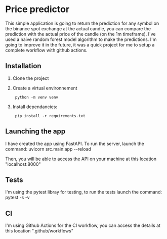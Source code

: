 # Price predictor
This simple application is going to return the prediction for any symbol on the binance spot exchange at the actual candle, you can compare the prediction with the actual price of the candle (on the 1m timeframe).
I've used a naive random forest model algorithm to make the predictions.
I'm going to improve it in the future, it was a quick project for me to setup a complete workflow with github actions.

## Installation

1. Clone the project

2. Create a virtual environnement

        python -m venv venv

3. Install dependancies:

        pip install -r requirements.txt

## Launching the app
I have created the app using FastAPI. To run the server, launch the command:
        uvicorn src.main:app --reload

Then, you will be able to access the API on your machine at this location "localhost:8000"

## Tests
I'm using the pytest libray for testing, to run the tests launch the command:
        pytest -s -v

## CI
I'm using Github Actions for the CI workflow, you can access the details at this location ".github/workflows"






